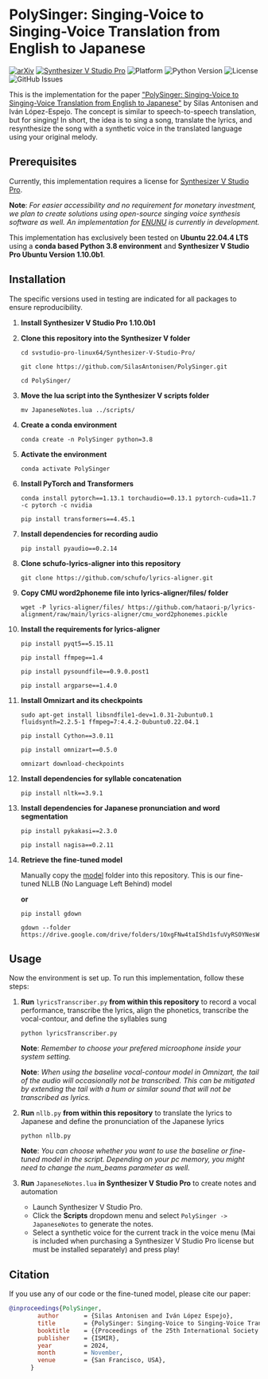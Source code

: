 # PolySinger: Singing-Voice to Singing-Voice Translation from English to Japanese
[![arXiv](https://img.shields.io/badge/arXiv-2407.14399-b31b1b.svg)](https://arxiv.org/abs/2407.14399)
[![Synthesizer V Studio Pro](https://img.shields.io/badge/Synthesizer%20V%20Studio%20Pro-Required-red.svg)](https://dreamtonics.com/synthesizerv/)
![Platform](https://img.shields.io/badge/Platform-Ubuntu-orange.svg)
![Python Version](https://img.shields.io/badge/python-3.8-blue)
![License](https://img.shields.io/badge/license-MIT-green)
![GitHub Issues](https://img.shields.io/github/issues/SilasAntonisen/PolySinger)

This is the implementation for the paper ["PolySinger: Singing-Voice to Singing-Voice Translation from English to Japanese"](https://arxiv.org/abs/2407.14399) by Silas Antonisen and Iván López-Espejo. The concept is similar to speech-to-speech translation, but for singing! In short, the idea is to sing a song, translate the lyrics, and resynthesize the song with a synthetic voice in the translated language using your original melody.

## Prerequisites
Currently, this implementation requires a license for [Synthesizer V Studio Pro](https://dreamtonics.com/synthesizerv/).

**Note**: *For easier accessibility and no requirement for monetary investment, we plan to create solutions using open-source singing voice synthesis software as well. An implementation for [ENUNU](https://github.com/oatsu-gh/ENUNU) is currently in development.*

This implementation has exclusively been tested on **Ubuntu 22.04.4 LTS** using a **conda based Python 3.8 environment** and **Synthesizer V Studio Pro Ubuntu Version 1.10.0b1**.

## Installation
The specific versions used in testing are indicated for all packages to ensure reproducibility.
1. **Install Synthesizer V Studio Pro 1.10.0b1**

2. **Clone this repository into the Synthesizer V folder** 
    ```
    cd svstudio-pro-linux64/Synthesizer-V-Studio-Pro/

    git clone https://github.com/SilasAntonisen/PolySinger.git
    
    cd PolySinger/
    ```
3. **Move the lua script into the Synthesizer V scripts folder** 
    ```
    mv JapaneseNotes.lua ../scripts/
    ```
4. **Create a conda environment**
    ```
    conda create -n PolySinger python=3.8
    ```
5. **Activate the environment**
    ```
    conda activate PolySinger
    ```
6. **Install PyTorch and Transformers**
    ```
    conda install pytorch==1.13.1 torchaudio==0.13.1 pytorch-cuda=11.7 -c pytorch -c nvidia
    
    pip install transformers==4.45.1
    ```
7. **Install dependencies for recording audio**
    ```
    pip install pyaudio==0.2.14
    ```
8. **Clone schufo-lyrics-aligner into this repository**
    ```
    git clone https://github.com/schufo/lyrics-aligner.git
    ```
    
9. **Copy CMU word2phoneme file into lyrics-aligner/files/ folder**
    ```
    wget -P lyrics-aligner/files/ https://github.com/hataori-p/lyrics-alignment/raw/main/lyrics-aligner/cmu_word2phonemes.pickle
    ```
    
10. **Install the requirements for lyrics-aligner**
    ```
    pip install pyqt5==5.15.11
    
    pip install ffmpeg==1.4
    
    pip install pysoundfile==0.9.0.post1
    
    pip install argparse==1.4.0
    ```
11. **Install Omnizart and its checkpoints**
    ```
    sudo apt-get install libsndfile1-dev=1.0.31-2ubuntu0.1 fluidsynth=2.2.5-1 ffmpeg=7:4.4.2-0ubuntu0.22.04.1
    
    pip install Cython==3.0.11
    
    pip install omnizart==0.5.0
    
    omnizart download-checkpoints
    ```

12. **Install dependencies for syllable concatenation**
    ```
    pip install nltk==3.9.1
    ```
13. **Install dependencies for Japanese pronunciation and word segmentation**
    ```
    pip install pykakasi==2.3.0
    
    pip install nagisa==0.2.11
    ```
14. **Retrieve the fine-tuned model**

    Manually copy the [model](https://drive.google.com/drive/folders/1pwR2pVY1YlK1ncBn5ZYUEo5aD1dCkCrP?usp=sharing) folder into this repository. This is our fine-tuned NLLB (No Language Left Behind) model

    **or**
    ```
    pip install gdown

    gdown --folder https://drive.google.com/drive/folders/1OxgFNw4taIShd1sfuVyRSOYNesW9iRdY
    ```

## Usage
Now the environment is set up. To run this implementation, follow these steps:

1. **Run** `lyricsTranscriber.py` **from within this repository** to record a vocal performance, transcribe the lyrics, align the phonetics, transcribe the vocal-contour, and define the syllables sung
    ```
    python lyricsTranscriber.py
    ```
    **Note**: *Remember to choose your prefered microophone inside your system setting.*

    **Note**: *When using the baseline vocal-contour model in Omnizart, the tail of the audio will occasionally not be transcribed. This can be mitigated by extending the tail with a hum or similar sound that will not be transcribed as lyrics.*

3. **Run** `nllb.py` **from within this repository** to translate the lyrics to Japanese and define the pronunciation of the Japanese lyrics
    ```
    python nllb.py
    ```
    **Note**: *You can choose whether you want to use the baseline or fine-tuned model in the script. Depending on your pc memory, you might need to change the num_beams parameter as well.*

4. **Run** `JapaneseNotes.lua` **in Synthesizer V Studio Pro** to create notes and automation
    - Launch Synthesizer V Studio Pro.
    - Click the **Scripts** dropdown menu and select `PolySinger -> JapaneseNotes` to generate the notes.
    - Select a synthetic voice for the current track in the voice menu (Mai is included when purchasing a Synthesizer V Studio Pro license but must be installed separately) and press play!

## Citation
If you use any of our code or the fine-tuned model, please cite our paper:
```bibtex
@inproceedings{PolySinger,
        author       = {Silas Antonisen and Iván López Espejo},
        title        = {PolySinger: Singing-Voice to Singing-Voice Translation From English to Japanese},
        booktitle    = {{Proceedings of the 25th International Society for Music Information Retrieval Conference}},
        publisher    = {ISMIR},
        year         = 2024,
        month        = November,
        venue        = {San Francisco, USA},
      }
```
